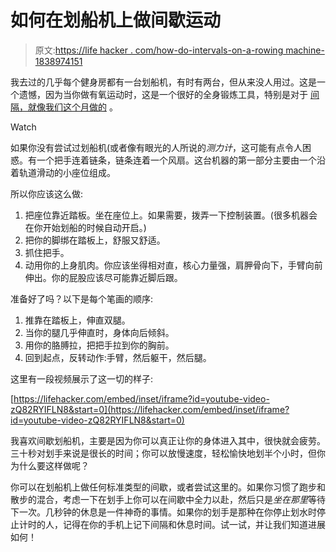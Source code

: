 # 如何在划船机上做间歇运动

> 原文:[https://life hacker . com/how-do-intervals-on-a-rowing machine-1838974151](https://lifehacker.com/how-to-do-intervals-on-a-rowing-machine-1838974151)

我去过的几乎每个健身房都有一台划船机，有时有两台，但从来没人用过。这是一个遗憾，因为当你做有氧运动时，这是一个很好的全身锻炼工具，特别是对于 [间隔，就像我们这个月做的](https://vitals.lifehacker.com/october-is-for-interval-workouts-1838751041) 。

Watch

如果你没有尝试过划船机(或者像有眼光的人所说的*测力计*，这可能有点令人困惑。有一个把手连着链条，链条连着一个风扇。这台机器的第一部分主要由一个沿着轨道滑动的小座位组成。

所以你应该这么做:

1.  把座位靠近踏板。坐在座位上。如果需要，拨弄一下控制装置。(很多机器会在你开始划船的时候自动开启。)
2.  把你的脚绑在踏板上，舒服又舒适。
3.  抓住把手。
4.  动用你的上身肌肉。你应该坐得相对直，核心力量强，肩胛骨向下，手臂向前伸出。你的屁股应该尽可能靠近脚后跟。

准备好了吗？以下是每个笔画的顺序:

1.  推靠在踏板上，伸直双腿。
2.  当你的腿几乎伸直时，身体向后倾斜。
3.  用你的胳膊拉，把把手拉到你的胸前。
4.  回到起点，反转动作:手臂，然后躯干，然后腿。

这里有一段视频展示了这一切的样子:

 [https://lifehacker.com/embed/inset/iframe?id=youtube-video-zQ82RYIFLN8&start=0](https://lifehacker.com/embed/inset/iframe?id=youtube-video-zQ82RYIFLN8&start=0) 

我喜欢间歇划船机，主要是因为你可以真正让你的身体进入其中，很快就会疲劳。三十秒对划手来说是很长的时间；你可以放慢速度，轻松愉快地划半个小时，但你为什么要这样做呢？

你可以在划船机上做任何标准类型的间歇，或者尝试这里的。如果你习惯了跑步和散步的混合，考虑一下在划手上你可以在间歇中全力以赴，然后只是*坐在那里*等待下一次。几秒钟的休息是一件神奇的事情。如果你的划手是那种在你停止划水时停止计时的人，记得在你的手机上记下间隔和休息时间。试一试，并让我们知道进展如何！